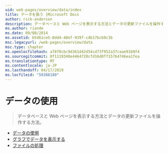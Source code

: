 ```yaml
---
uid: web-pages/overview/data/index
title: データを扱う |Microsoft Docs
author: rick-anderson
description: データベースと Web ページを表示する方法とデータの更新ファイルを操作する方法。
ms.author: riande
ms.date: 09/08/2014
ms.assetid: b5d61ce5-0dd4-40ef-939f-c4b17bcb9c3b
msc.legacyurl: /web-pages/overview/data
msc.type: chapter
ms.openlocfilehash: a78f0cbc9d361d42d54cd73f952a37caae91b9f4
ms.sourcegitcommit: 0f1119340e4464720cfd16d0ff15764746ea1fea
ms.translationtype: MT
ms.contentlocale: ja-JP
ms.lasthandoff: 04/17/2019
ms.locfileid: "59388180"
---
```

# <a name="working-with-data"></a>データの使用

> データベースと Web ページを表示する方法とデータの更新ファイルを操作する方法。


- [データの使用](5-working-with-data.md)
- [グラフでデータを表示する](7-displaying-data-in-a-chart.md)
- [ファイルの処理](working-with-files.md)
